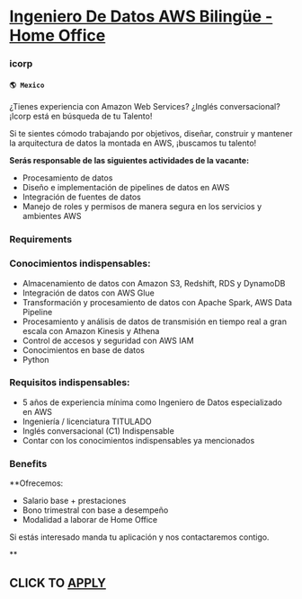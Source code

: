 # [Ingeniero De Datos AWS Bilingüe - Home Office](https://www.remotewlb.com/apply/ingeniero-de-datos-aws-bilingue-home-office)  
### icorp  
#### `🌎 Mexico`  

¿Tienes experiencia con Amazon Web Services? ¿Inglés conversacional? ¡Icorp está en búsqueda de tu Talento!

Si te sientes cómodo trabajando por objetivos, diseñar, construir y mantener la arquitectura de datos la montada en AWS, ¡buscamos tu talento!

 **Serás responsable de las siguientes actividades de la vacante:**

  * Procesamiento de datos
  * Diseño e implementación de pipelines de datos en AWS
  * Integración de fuentes de datos
  * Manejo de roles y permisos de manera segura en los servicios y ambientes AWS

### Requirements

### Conocimientos indispensables:

  * Almacenamiento de datos con Amazon S3, Redshift, RDS y DynamoDB
  * Integración de datos con AWS Glue
  * Transformación y procesamiento de datos con Apache Spark, AWS Data Pipeline
  * Procesamiento y análisis de datos de transmisión en tiempo real a gran escala con Amazon Kinesis y Athena
  * Control de accesos y seguridad con AWS IAM
  * Conocimientos en base de datos
  * Python  

### Requisitos indispensables:

  * 5 años de experiencia mínima como Ingeniero de Datos especializado en AWS
  * Ingeniería / licenciatura TITULADO
  * Inglés conversacional (C1) Indispensable
  * Contar con los conocimientos indispensables ya mencionados

### Benefits

 **Ofrecemos:

  * Salario base + prestaciones
  * Bono trimestral con base a desempeño
  * Modalidad a laborar de Home Office

Si estás interesado manda tu aplicación y nos contactaremos contigo.

**

  
## CLICK TO [APPLY](https://www.remotewlb.com/apply/ingeniero-de-datos-aws-bilingue-home-office)

